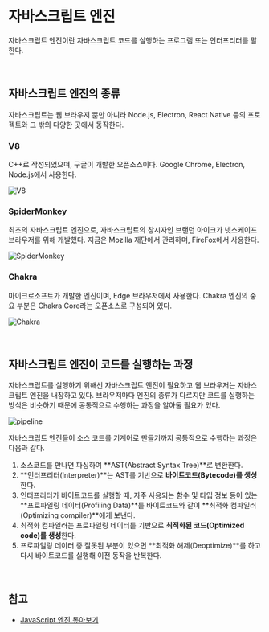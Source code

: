 # 자바스크립트 엔진
자바스크립트 엔진이란 자바스크립트 코드를 실행하는 프로그램 또는 인터프리터를 말한다.

<br>

## 자바스크립트 엔진의 종류
자바스크립트는 웹 브라우저 뿐만 아니라 Node.js, Electron, React Native 등의 프로젝트와 그 밖의 다양한 곳에서 동작한다.

### V8
C++로 작성되었으며, 구글이 개발한 오픈소스이다. Google Chrome, Electron, Node.js에서 사용한다.

![V8](https://user-images.githubusercontent.com/26537048/111327643-e76d5400-86b0-11eb-9a8b-b53e9256b4c8.png)


### SpiderMonkey
최초의 자바스크립트 엔진으로, 자바스크립트의 창시자인 브랜던 아이크가 넷스케이프 브라우저를 위해 개발했다. 지금은 Mozilla 재단에서 관리하며, FireFox에서 사용한다.

![SpiderMonkey](https://user-images.githubusercontent.com/26537048/111327704-f6540680-86b0-11eb-9694-467ee2b23580.png)

### Chakra
마이크로소프트가 개발한 엔진이며, Edge 브라우저에서 사용한다. Chakra 엔진의 중요 부분은 Chakra Core라는 오픈소스로 구성되어 있다.

![Chakra](https://user-images.githubusercontent.com/26537048/111327903-21d6f100-86b1-11eb-995c-50bef71538ac.png)

<br>

## 자바스크립트 엔진이 코드를 실행하는 과정
자바스크립트를 실행하기 위해선 자바스크립트 엔진이 필요하고 웹 브라우저는 자바스크립트 엔진을 내장하고 있다. 브라우저마다 엔진의 종류가 다르지만 코드를 실행하는 방식은 비슷하기 때문에 공통적으로 수행하는 과정을 알아둘 필요가 있다.

![pipeline](https://user-images.githubusercontent.com/26537048/111326965-54ccb500-86b0-11eb-9fb8-fed569b839d0.png)

자바스크립트 엔진들이 소스 코드를 기계어로 만들기까지 공통적으로 수행하는 과정은 다음과 같다.

1. 소스코드를 만나면 파싱하여 **AST(Abstract Syntax Tree)**로 변환한다.
2. **인터프리터(Interpreter)**는 AST를 기반으로 **바이트코드(Bytecode)를 생성**한다.
3. 인터프리터가 바이트코드를 실행할 때, 자주 사용되는 함수 및 타입 정보 등이 있는 **프로파일링 데이터(Profiling Data)**를 바이트코드와 같이 **최적화 컴파일러(Optimizing compiler)**에게 보낸다.
4. 최적화 컴파일러는 프로파일링 데이터를 기반으로 **최적화된 코드(Optimized code)를 생성**한다.
5. 프로파일링 데이터 중 잘못된 부분이 있으면 **최적화 해제(Deoptimize)**를 하고 다시 바이트코드를 실행해 이전 동작을 반복한다.

<br>

## 참고
- [JavaScript 엔진 톺아보기](https://velog.io/@godori/JavaScript-engine-1)
